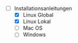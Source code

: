 - [ ] Installationsanleitungen
    - [X] Linux Global
    - [X] Linux Lokal
    - [ ] Mac OS
    - [ ] Windows